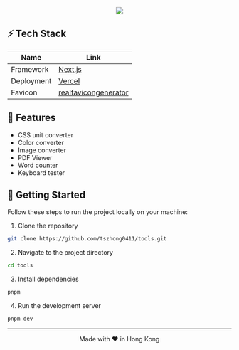 <p align="center">
  <img src="https://honghong.me/images/projects/tools/cover.png">
</p>

## ⚡️ Tech Stack

| Name       | Link                                                      |
| ---------- | --------------------------------------------------------- |
| Framework  | [Next.js](https://nextjs.org/)                            |
| Deployment | [Vercel](https://vercel.com)                              |
| Favicon    | [realfavicongenerator](https://realfavicongenerator.net/) |

## 🤩 Features

- CSS unit converter
- Color converter
- Image converter
- PDF Viewer
- Word counter
- Keyboard tester

## 👋 Getting Started

Follow these steps to run the project locally on your machine:

1. Clone the repository

```bash
git clone https://github.com/tszhong0411/tools.git
```

2. Navigate to the project directory

```bash
cd tools
```

3. Install dependencies

```bash
pnpm
```

4. Run the development server

```bash
pnpm dev
```

<hr>
<p align="center">
Made with ❤️ in Hong Kong
</p>
